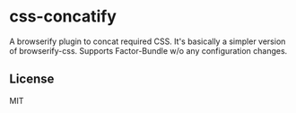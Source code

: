 # css-concatify

A browserify plugin to concat required CSS. It's basically a simpler version of browserify-css.
Supports Factor-Bundle w/o any configuration changes.

## License

MIT
